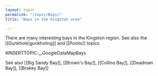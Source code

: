 ```yaml
---
layout: topic
permalink: "/topic/Bays/"
title: "Bays in the Kingston area"

---
```


There are many interesting bays in the Kingston region.  See also the [[Gunkhole|gunkholing]] and [[Points]] topics.

#INSERTTOPIC:__GoogleDataMapBays

See also [[Big Sandy Bay]], [[Brown's Bay]], [[Collins Bay]], [[Deadman Bay]], [[Brakey Bay]]


